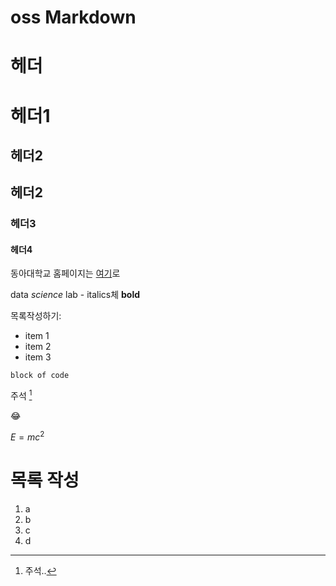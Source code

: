 # oss Markdown

# 헤더
헤더1
=============

## 헤더2
헤더2
--------------
### 헤더3
#### 헤더4

동아대학교 홈페이지는 [여기](https://www.donga.ac.kr)로

data *science* lab - italics체
**bold**

목록작성하기:
- item 1
- item 2
- item 3

```
block of code
```

주석 [^1] 
[^1]:주석..

😂



$E =mc^2$

# 목록 작성
1. a
2. b
3. c
4. d
